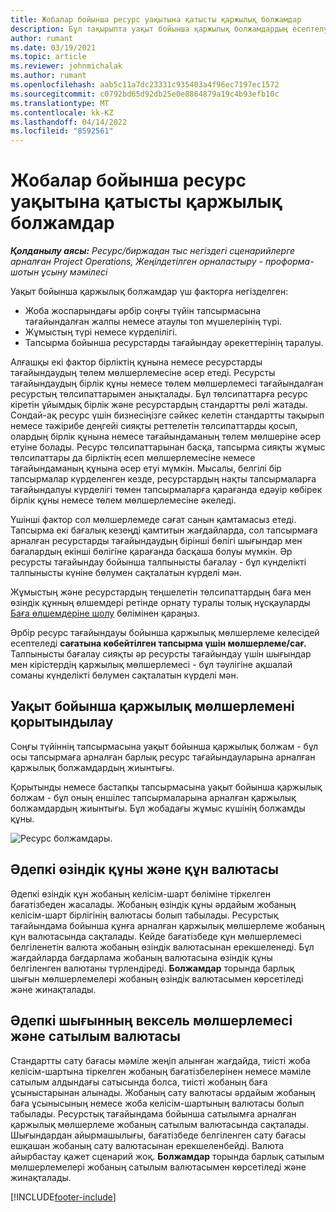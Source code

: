 ```yaml
---
title: Жобалар бойынша ресурс уақытына қатысты қаржылық болжамдар
description: Бұл тақырыпта уақыт бойынша қаржылық болжамдардың есептелу амалы туралы ақпарат берілген.
author: rumant
ms.date: 03/19/2021
ms.topic: article
ms.reviewer: johnmichalak
ms.author: rumant
ms.openlocfilehash: aab5c11a7dc23331c935403a4f96ec7197ec1572
ms.sourcegitcommit: c0792bd65d92db25e0e8864879a19c4b93efb10c
ms.translationtype: MT
ms.contentlocale: kk-KZ
ms.lasthandoff: 04/14/2022
ms.locfileid: "8592561"
---
```

# <a name="financial-estimates-for-resource-time-on-projects"></a>Жобалар бойынша ресурс уақытына қатысты қаржылық болжамдар

_**Қолданылу аясы:** Ресурс/биржадан тыс негіздегі сценарийлерге арналған Project Operations, Жеңілдетілген орналастыру - проформа-шотын ұсыну мәмілесі_

Уақыт бойынша қаржылық болжамдар үш факторға негізделген: 

- Жоба жоспарындағы әрбір соңғы түйін тапсырмасына тағайындалған жалпы немесе атаулы топ мүшелерінің түрі. 
- Жұмыстың түрі немесе күрделілігі.
- Тапсырма бойынша ресурстарды тағайындау әрекеттерінің таралуы. 

Алғашқы екі фактор бірліктің құнына немесе ресурстарды тағайындаудың төлем мөлшерлемесіне әсер етеді. Ресурсты тағайындаудың бірлік құны немесе төлем мөлшерлемесі тағайындалған ресурстың төлсипаттарымен анықталады. Бұл төлсипаттарға ресурс кіретін ұйымдық бірлік және ресурстардың стандартты рөлі жатады. Сондай-ақ ресурс үшін бизнесіңізге сәйкес келетін стандартты тақырып немесе тәжірибе деңгейі сияқты реттелетін төлсипаттарды қосып, олардың бірлік құнына немесе тағайындаманың төлем мөлшеріне әсер етуіне болады.
Ресурс төлсипаттарынан басқа, тапсырма сияқты жұмыс төлсипаттары да бірліктің есеп мөлшерлемесіне немесе тағайындаманың құнына әсер етуі мүмкін. Мысалы, белгілі бір тапсырмалар күрделенген кезде, ресурстардың нақты тапсырмаларға тағайындалуы күрделігі төмен тапсырмаларға қарағанда едәуір көбірек бірлік құны немесе төлем мөлшерлемесіне әкеледі.   

Үшінші фактор сол мөлшерлемеде сағат санын қамтамасыз етеді. Тапсырма екі бағалық кезеңді қамтитын жағдайларда, сол тапсырмаға арналған ресурстарды тағайындаудың бірінші бөлігі шығындар мен бағалардың екінші бөлігіне қарағанда басқаша болуы мүмкін. Әр ресурсты тағайындау бойынша талпынысты бағалау - бұл күнделікті талпынысты күніне бөлумен сақталатын күрделі мән.

Жұмыстың және ресурстардың теңшелетін төлсипаттардың баға мен өзіндік құнның өлшемдері ретінде орнату туралы толық нұсқауларды [Баға өлшемдеріне шолу](../pricing-costing/pricing-dimensions-overview.md) бөлімінен қараңыз.

Әрбір ресурс тағайындауы бойынша қаржылық мөлшерлеме келесідей есептеледі **сағатына көбейтілген тапсырма үшін мөлшерлеме/сағ.**  Талпынысты бағалау сияқты әр ресурсты тағайындау үшін шығындар мен кірістердің қаржылық мөлшерлемесі - бұл тәулігіне ақшалай соманы күнделікті бөлумен сақталатын күрделі мән. 

## <a name="summarizing-financial-estimates-for-time"></a>Уақыт бойынша қаржылық мөлшерлемені қорытындылау
Соңғы түйіннің тапсырмасына уақыт бойынша қаржылық болжам - бұл осы тапсырмаға арналған барлық ресурс тағайындауларына арналған қаржылық болжамдардың жиынтығы.

Қорытынды немесе бастапқы тапсырмасына уақыт бойынша қаржылық болжам - бұл оның еншілес тапсырмаларына арналған қаржылық болжамдардың жиынтығы. Бұл жобадағы жұмыс күшінің болжамды құны. 

![Ресурс болжамдары.](./media/navigation12.png)

## <a name="default-cost-price-and-cost-currency"></a>Әдепкі өзіндік құны және құн валютасы

Әдепкі өзіндік құн жобаның келісім-шарт бөліміне тіркелген бағатізбеден жасалады. Жобаның өзіндік құны әрдайым жобаның келісім-шарт бірлігінің валютасы болып табылады. Ресурстық тағайындама бойынша құнға арналған қаржылық мөлшерлеме жобаның құн валютасында сақталады. Кейде бағатізбеде құн мөлшерлемесі белгіленетін валюта жобаның өзіндік валютасынан ерекшеленеді. Бұл жағдайларда бағдарлама жобаның валютасына өзіндік құны белгіленген валютаны түрлендіреді. **Болжамдар** торында барлық шығын мөлшерлемелері жобаның өзіндік валютасымен көрсетіледі және жинақталады. 

## <a name="default-bill-rate-and-sales-currency"></a>Әдепкі шығынның вексель мөлшерлемесі және сатылым валютасы

Стандартты сату бағасы мәміле жеңіп алынған жағдайда, тиісті жоба келісім-шартына тіркелген жобаның бағатізбелерінен немесе мәміле сатылым алдындағы сатысында болса, тиісті жобаның баға ұсыныстарынан алынады. Жобаның сату валютасы әрдайым жобаның баға ұсынысының немесе жоба келісім-шартының валютасы болып табылады. Ресурстық тағайындама бойынша сатылымға арналған қаржылық мөлшерлеме жобаның сатылым валютасында сақталады. Шығындардан айырмашылығы, бағатізбеде белгіленген сату бағасы ешқашан жобаның сату валютасынан ерекшеленбейді. Валюта айырбастау қажет сценарий жоқ. **Болжамдар** торында барлық сатылым мөлшерлемелері жобаның сатылым валютасымен көрсетіледі және жинақталады. 

[!INCLUDE[footer-include](../includes/footer-banner.md)]

